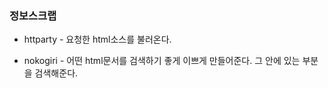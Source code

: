 ### 정보스크랩

- httparty - 요청한 html소스를 불러온다.

- nokogiri - 어떤 html문서를 검색하기 좋게 이쁘게 만들어준다. 그 안에 있는 부분을 검색해준다.

  ​